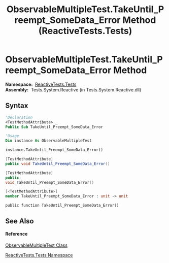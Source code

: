 ﻿---
title: ObservableMultipleTest.TakeUntil_Preempt_SomeData_Error Method  (ReactiveTests.Tests)
TOCTitle: TakeUntil_Preempt_SomeData_Error Method
ms:assetid: M:ReactiveTests.Tests.ObservableMultipleTest.TakeUntil_Preempt_SomeData_Error
ms:mtpsurl: https://msdn.microsoft.com/en-us/library/reactivetests.tests.observablemultipletest.takeuntil_preempt_somedata_error(v=VS.103)
ms:contentKeyID: 36620030
ms.date: 06/28/2011
mtps_version: v=VS.103
f1_keywords:
- ReactiveTests.Tests.ObservableMultipleTest.TakeUntil_Preempt_SomeData_Error
dev_langs:
- CSharp
- JScript
- VB
- FSharp
- c++
---

# ObservableMultipleTest.TakeUntil\_Preempt\_SomeData\_Error Method

**Namespace:**  [ReactiveTests.Tests](hh289046\(v=vs.103\).md)  
**Assembly:**  Tests.System.Reactive (in Tests.System.Reactive.dll)

## Syntax

``` vb
'Declaration
<TestMethodAttribute> _
Public Sub TakeUntil_Preempt_SomeData_Error
```

``` vb
'Usage
Dim instance As ObservableMultipleTest

instance.TakeUntil_Preempt_SomeData_Error()
```

``` csharp
[TestMethodAttribute]
public void TakeUntil_Preempt_SomeData_Error()
```

``` c++
[TestMethodAttribute]
public:
void TakeUntil_Preempt_SomeData_Error()
```

``` fsharp
[<TestMethodAttribute>]
member TakeUntil_Preempt_SomeData_Error : unit -> unit 
```

``` jscript
public function TakeUntil_Preempt_SomeData_Error()
```

## See Also

#### Reference

[ObservableMultipleTest Class](hh303586\(v=vs.103\).md)

[ReactiveTests.Tests Namespace](hh289046\(v=vs.103\).md)

